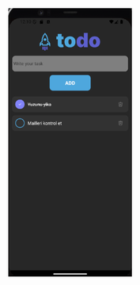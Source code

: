 <div style="display: flex; flex-wrap: wrap; gap: 10px;">
  <img src="screenshots/ss1.png" alt="Page1" width="250" />
</div>
